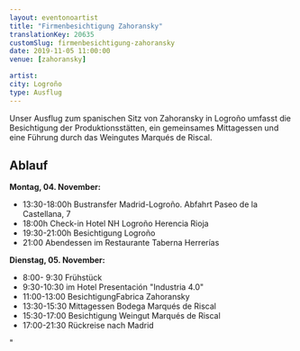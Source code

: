 ```yaml
---
layout: eventonoartist
title: "Firmenbesichtigung Zahoransky"
translationKey: 20635
customSlug: firmenbesichtigung-zahoransky
date: 2019-11-05 11:00:00
venue: [zahoransky]

artist:
city: Logroño
type: Ausflug
---
```


Unser Ausflug zum spanischen Sitz von Zahoransky in Logroño umfasst die Besichtigung der Produktionsstätten, ein gemeinsames Mittagessen und eine Führung durch das Weingutes Marqués de Riscal.

## Ablauf

<strong>Montag, 04. November:</strong>

<ul>

 <li>13:30-18:00h Bustransfer Madrid-Logroño. Abfahrt Paseo de la Castellana, 7</li>

 <li>18:00h Check-in Hotel NH Logroño Herencia Rioja</li>

 <li>19:30-21:00h Besichtigung Logroño</li>

 <li>21:00 Abendessen im Restaurante Taberna Herrerías</li>

</ul>

<strong>Dienstag, 05. November:</strong>

<ul>

 <li>8:00- 9:30 Frühstück</li>

 <li>9:30-10:30 im Hotel Presentación "Industria 4.0"</li>

 <li>11:00-13:00 BesichtigungFabrica Zahoransky</li>

 <li>13:30-15:30 Mittagessen Bodega Marqués de Riscal</li>

 <li>15:30-17:00 Besichtigung Weingut Marqués de Riscal</li>

 <li>17:00-21:30 Rückreise nach Madrid</li>

</ul>"
